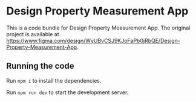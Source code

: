 
  # Design Property Measurement App

  This is a code bundle for Design Property Measurement App. The original project is available at https://www.figma.com/design/WyUBvCSJ9KJoFaPb0jRbQE/Design-Property-Measurement-App.

  ## Running the code

  Run `npm i` to install the dependencies.

  Run `npm run dev` to start the development server.
  